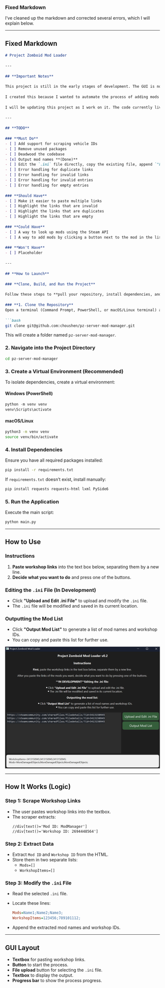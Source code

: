 ### **Fixed Markdown**
I’ve cleaned up the markdown and corrected several errors, which I will explain below.

---

## **Fixed Markdown**
```md
# Project Zomboid Mod Loader

---

## **Important Notes**

This project is still in the early stages of development. The GUI is not yet implemented, and the logic is still being worked on. 

I created this because I wanted to automate the process of adding mods to the `server.ini` file for Project Zomboid. 

I will be updating this project as I work on it. The code currently lives in **one file** (`main.py`) and is not yet organized into separate files. I will be working on that as well.

---

## **TODO**

### **Must Do**
- [ ] Add support for scraping vehicle IDs
- [ ] Remove unused packages
- [ ] Deadwood the codebase
- [x] Output mod names **(Done)**
- [ ] Edit the `.ini` file directly, copy the existing file, append `"backup"` to the name, and drop the new file in the same location
- [ ] Error handling for duplicate links
- [ ] Error handling for invalid links
- [ ] Error handling for invalid entries
- [ ] Error handling for empty entries

### **Should Have**
- [ ] Make it easier to paste multiple links
- [ ] Highlight the links that are invalid
- [ ] Highlight the links that are duplicates
- [ ] Highlight the links that are empty

### **Could Have**
- [ ] A way to look up mods using the Steam API
- [ ] A way to add mods by clicking a button next to the mod in the list

### **Won't Have**
- [ ] Placeholder

---

## **How to Launch**

### **Clone, Build, and Run the Project**

Follow these steps to **pull your repository, install dependencies, and run the application**.

### **1. Clone the Repository**
Open a terminal (Command Prompt, PowerShell, or macOS/Linux terminal) and run:

```bash
git clone git@github.com:choushen/pz-server-mod-manager.git
```
This will create a folder named `pz-server-mod-manager`.

### **2. Navigate into the Project Directory**
```bash
cd pz-server-mod-manager
```

### **3. Create a Virtual Environment (Recommended)**
To isolate dependencies, create a virtual environment:

#### **Windows (PowerShell)**
```powershell
python -m venv venv
venv\Scripts\activate
```

#### **macOS/Linux**
```bash
python3 -m venv venv
source venv/bin/activate
```

### **4. Install Dependencies**
Ensure you have all required packages installed:

```bash
pip install -r requirements.txt
```

If `requirements.txt` doesn’t exist, install manually:

```bash
pip install requests requests-html lxml PySide6
```

### **5. Run the Application**
Execute the main script:

```bash
python main.py
```

---

## **How to Use**

### **Instructions**
1. **Paste workshop links** into the text box below, separating them by a new line.
2. **Decide what you want to do** and press one of the buttons.

### **Editing the `.ini` File (In Development)**
- Click **"Upload and Edit .ini File"** to upload and modify the `.ini` file.
- The `.ini` file will be modified and saved in its current location.

### **Outputting the Mod List**
- Click **"Output Mod List"** to generate a list of mod names and workshop IDs.
- You can copy and paste this list for further use.

![Demo](demo_01.png)

---

## **How It Works (Logic)**

### **Step 1: Scrape Workshop Links**
- The user pastes workshop links into the textbox.
- The scraper extracts:
  ```xpath
  //div[text()='Mod ID: ModManager']
  //div[text()='Workshop ID: 2694448564']
  ```

### **Step 2: Extract Data**
- Extract `Mod ID` and `Workshop ID` from the HTML.
- Store them in two separate lists:
  - `Mods=[]`
  - `WorkshopItems=[]`

### **Step 3: Modify the `.ini` File**
- Read the selected `.ini` file.
- Locate these lines:

  ```ini
  Mods=Name1;Name2;Name3;
  WorkshopItems=123456;789101112;
  ```

- Append the extracted mod names and workshop IDs.

---

## **GUI Layout**
- **Textbox** for pasting workshop links.
- **Button** to start the process.
- **File upload** button for selecting the `.ini` file.
- **Textbox** to display the output.
- **Progress bar** to show the process progress.
```
